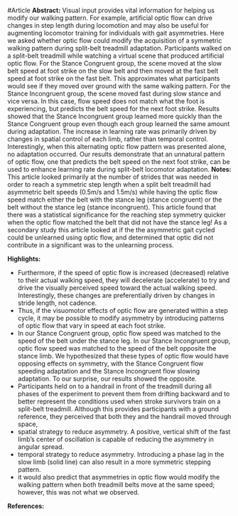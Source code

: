 #Article 
**Abstract:**
	Visual input provides vital information for helping us modify our walking pattern. For example, artificial optic flow can drive changes in step length during locomotion and may also be useful for augmenting locomotor training for individuals with gait asymmetries. Here we asked whether optic flow could modify the acquisition of a symmetric walking pattern during split-belt treadmill adaptation. Participants walked on a split-belt treadmill while watching a virtual scene that produced artificial optic flow. For the Stance Congruent group, the scene moved at the slow belt speed at foot strike on the slow belt and then moved at the fast belt speed at foot strike on the fast belt. This approximates what participants would see if they moved over ground with the same walking pattern. For the Stance Incongruent group, the scene moved fast during slow stance and vice versa. In this case, flow speed does not match what the foot is experiencing, but predicts the belt speed for the next foot strike. Results showed that the Stance Incongruent group learned more quickly than the Stance Congruent group even though each group learned the same amount during adaptation. The increase in learning rate was primarily driven by changes in spatial control of each limb, rather than temporal control. Interestingly, when this alternating optic flow pattern was presented alone, no adaptation occurred. Our results demonstrate that an unnatural pattern of optic flow, one that predicts the belt speed on the next foot strike, can be used to enhance learning rate during split-belt locomotor adaptation.
**Notes:**
	This article looked primarily at the number of strides that was needed in order to reach a symmetric step length when a split belt treadmill had asymmetric belt speeds (0.5m/s and 1.5m/s) while having the optic flow speed match either the belt with the stance leg (stance congruent) or the belt without the stance leg (stance incongruent). This article found that there was a statistical significance for the reaching step symmetry quicker when the optic flow matched the belt that did not have the stance leg! As a secondary study this article looked at if the the asymmetric gait cycled could be unlearned using optic flow, and determined that optic did not contribute in a significant was to the unlearning process.

**Highlights:**
- Furthermore, if the speed of optic flow is increased (decreased) relative to their actual walking speed, they will decelerate (accelerate) to try and drive the visually perceived speed toward the actual walking speed. Interestingly, these changes are preferentially driven by changes in stride length, not cadence.
- Thus, if the visuomotor effects of optic flow are generated within a step cycle, it may be possible to modify asymmetry by introducing patterns of optic flow that vary in speed at each foot strike.
- In our Stance Congruent group, optic flow speed was matched to the speed of the belt under the stance leg. In our Stance Incongruent group, optic flow speed was matched to the speed of the belt opposite the stance limb. We hypothesized that these types of optic flow would have opposing effects on symmetry, with the Stance Congruent flow speeding adaptation and the Stance Incongruent flow slowing adaptation. To our surprise, our results showed the opposite.
- Participants held on to a handrail in front of the treadmill during all phases of the experiment to prevent them from drifting backward and to better represent the conditions used when stroke survivors train on a split-belt treadmill. Although this provides participants with a ground reference, they perceived that both they and the handrail moved through space,
- spatial strategy to reduce asymmetry. A positive, vertical shift of the fast limb’s center of oscillation is capable of reducing the asymmetry in angular spread.
- temporal strategy to reduce asymmetry. Introducing a phase lag in the slow limb (solid line) can also result in a more symmetric stepping pattern.
- it would also predict that asymmetries in  optic flow would modify the walking pattern when both treadmill belts move at the same speed; however, this was not what we observed.

**References:**
